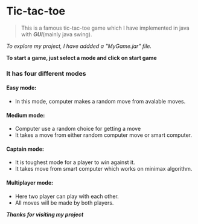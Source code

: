 # Tic-tac-toe
> This is a famous tic-tac-toe game which I have implemented in java with ***GUI***(mainly java swing).

*To explore my project, I have addded a "MyGame.jar" file.*

**To start a game, just select a mode and click on start game**

### It has four different modes
#### Easy mode:
* In this mode, computer makes a random move from avalable moves.

#### Medium mode:
* Computer use a random choice for getting a move
* It takes a move from either random computer move or smart computer.

#### Captain mode:
* It is toughest mode for a player to win against it.
* It takes move from smart computer which works on minimax algorithm.

#### Multiplayer mode:
* Here two player can play with each other.
* All moves will be made by both players.

***Thanks for visiting my project***
